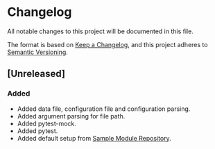 # Changelog
All notable changes to this project will be documented in this file.

The format is based on [Keep a Changelog](https://keepachangelog.com/en/1.0.0/),
and this project adheres to [Semantic Versioning](https://semver.org/spec/v2.0.0.html).

## [Unreleased]
### Added
* Added data file, configuration file and configuration parsing.
* Added argument parsing for file path.
* Added pytest-mock.
* Added pytest.
* Added default setup from [Sample Module Repository](https://github.com/navdeep-G/samplemod).
